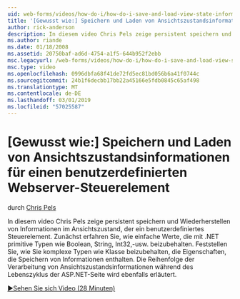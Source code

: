 ```yaml
---
uid: web-forms/videos/how-do-i/how-do-i-save-and-load-view-state-information-for-a-custom-web-server-control
title: '[Gewusst wie:] Speichern und Laden von Ansichtszustandsinformationen für einen benutzerdefinierten Webserver-Steuerelement | Microsoft-Dokumentation'
author: rick-anderson
description: In diesem video Chris Pels zeige persistent speichern und Wiederherstellen von Informationen im Ansichtszustand, der ein benutzerdefiniertes Steuerelement. Zunächst erfahren Sie, wie einfachen Wert beibehalten...
ms.author: riande
ms.date: 01/18/2008
ms.assetid: 20750baf-ad6d-4754-a1f5-644b952f2ebb
msc.legacyurl: /web-forms/videos/how-do-i/how-do-i-save-and-load-view-state-information-for-a-custom-web-server-control
msc.type: video
ms.openlocfilehash: 0996dbfa68f41de72fd5ec81bd056b6a41f0744c
ms.sourcegitcommit: 24b1f6decbb17bb22a45166e5fdb0845c65af498
ms.translationtype: MT
ms.contentlocale: de-DE
ms.lasthandoff: 03/01/2019
ms.locfileid: "57025587"
---
```

<a name="how-do-i-save-and-load-view-state-information-for-a-custom-web-server-control"></a>[Gewusst wie:] Speichern und Laden von Ansichtszustandsinformationen für einen benutzerdefinierten Webserver-Steuerelement
====================
durch [Chris Pels](https://twitter.com/chrispels)

In diesem video Chris Pels zeige persistent speichern und Wiederherstellen von Informationen im Ansichtszustand, der ein benutzerdefiniertes Steuerelement. Zunächst erfahren Sie, wie einfache Werte, die mit .NET primitive Typen wie Boolean, String, Int32,-usw. beizubehalten. Feststellen Sie, wie Sie komplexe Typen wie Klasse beizubehalten, die Eigenschaften, die Speichern von Informationen enthalten. Die Reihenfolge der Verarbeitung von Ansichtszustandsinformationen während des Lebenszyklus der ASP.NET-Seite wird ebenfalls erläutert.

[&#9654;Sehen Sie sich Video (28 Minuten)](https://channel9.msdn.com/Blogs/ASP-NET-Site-Videos/how-do-i-save-and-load-view-state-information-for-a-custom-web-server-control)
